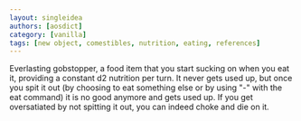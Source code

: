 ```yaml
---
layout: singleidea
authors: [aosdict]
category: [vanilla]
tags: [new object, comestibles, nutrition, eating, references]
---
```

Everlasting gobstopper, a food item that you start sucking on when you eat it,
providing a constant d2 nutrition per turn. It never gets used up, but once you
spit it out (by choosing to eat something else or by using "-" with the eat
command) it is no good anymore and gets used up. If you get oversatiated by not
spitting it out, you can indeed choke and die on it.
